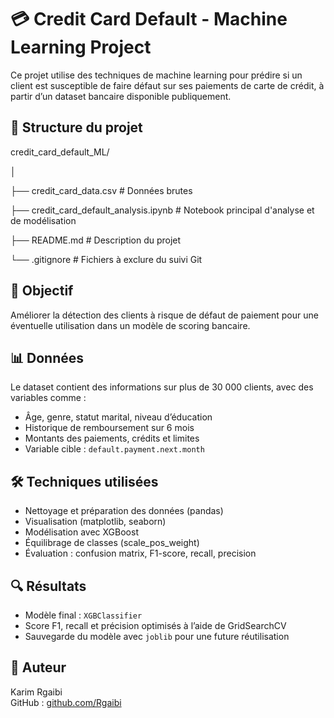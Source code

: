 # 💳 Credit Card Default - Machine Learning Project

Ce projet utilise des techniques de machine learning pour prédire si un client est susceptible de faire défaut sur ses paiements de carte de crédit, à partir d’un dataset bancaire disponible publiquement.

## 📁 Structure du projet

credit_card_default_ML/

│

├── credit_card_data.csv # Données brutes

├── credit_card_default_analysis.ipynb # Notebook principal d'analyse et de modélisation

├── README.md # Description du projet

└── .gitignore # Fichiers à exclure du suivi Git


## 🎯 Objectif

Améliorer la détection des clients à risque de défaut de paiement pour une éventuelle utilisation dans un modèle de scoring bancaire.

## 📊 Données

Le dataset contient des informations sur plus de 30 000 clients, avec des variables comme :
- Âge, genre, statut marital, niveau d’éducation
- Historique de remboursement sur 6 mois
- Montants des paiements, crédits et limites
- Variable cible : `default.payment.next.month`

## 🛠️ Techniques utilisées

- Nettoyage et préparation des données (pandas)
- Visualisation (matplotlib, seaborn)
- Modélisation avec XGBoost
- Équilibrage de classes (scale_pos_weight)
- Évaluation : confusion matrix, F1-score, recall, precision

## 🔍 Résultats

- Modèle final : `XGBClassifier`
- Score F1, recall et précision optimisés à l’aide de GridSearchCV
- Sauvegarde du modèle avec `joblib` pour une future réutilisation

## 👤 Auteur

Karim Rgaibi  
GitHub : [github.com/Rgaibi](https://github.com/Rgaibi)



